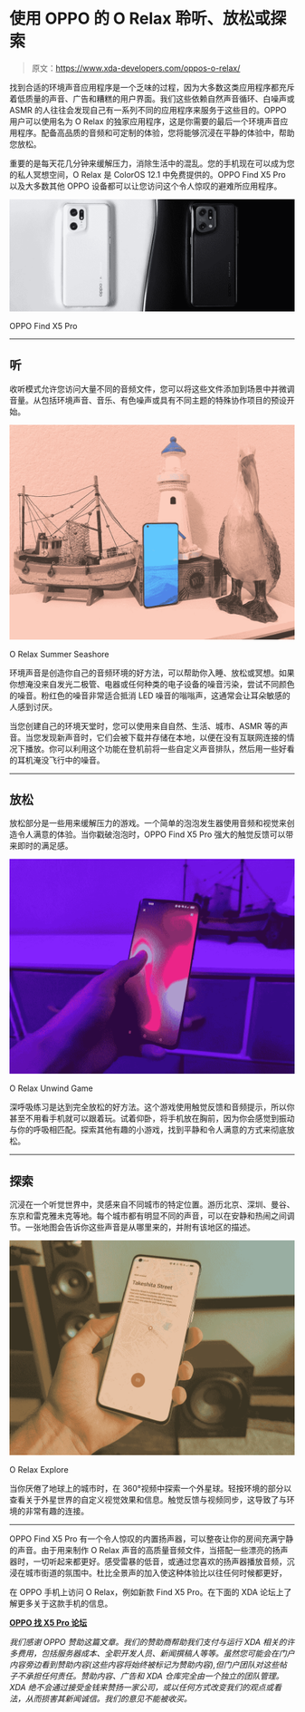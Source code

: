 # 使用 OPPO 的 O Relax 聆听、放松或探索

> 原文：<https://www.xda-developers.com/oppos-o-relax/>

找到合适的环境声音应用程序是一个乏味的过程，因为大多数这类应用程序都充斥着低质量的声音、广告和糟糕的用户界面。我们这些依赖自然声音循环、白噪声或 ASMR 的人往往会发现自己有一系列不同的应用程序来服务于这些目的。OPPO 用户可以使用名为 O Relax 的独家应用程序，这是你需要的最后一个环境声音应用程序。配备高品质的音频和可定制的体验，您将能够沉浸在平静的体验中，帮助您放松。

重要的是每天花几分钟来缓解压力，消除生活中的混乱。您的手机现在可以成为您的私人冥想空间，O Relax 是 ColorOS 12.1 中免费提供的。OPPO Find X5 Pro 以及大多数其他 OPPO 设备都可以让您访问这个令人惊叹的避难所应用程序。

 <picture>![](img/18ce7f4ecf637dd320593511fa9bc271.png)</picture> 

OPPO Find X5 Pro

* * *

## 听

收听模式允许您访问大量不同的音频文件，您可以将这些文件添加到场景中并微调音量。从包括环境声音、音乐、有色噪声或具有不同主题的特殊协作项目的预设开始。

 <picture>![](img/852fa8a6c40f7356cc769b5040fc2fd2.png)</picture> 

O Relax Summer Seashore

环境声音是创造你自己的音频环境的好方法，可以帮助你入睡、放松或冥想。如果你想淹没来自发光二极管、电器或任何种类的电子设备的噪音污染，尝试不同颜色的噪音。粉红色的噪音非常适合抵消 LED 噪音的嗡嗡声，这通常会让耳朵敏感的人感到讨厌。

当您创建自己的环境天堂时，您可以使用来自自然、生活、城市、ASMR 等的声音。当您发现新声音时，它们会被下载并存储在本地，以便在没有互联网连接的情况下播放。你可以利用这个功能在登机前将一些自定义声音排队，然后用一些好看的耳机淹没飞行中的噪音。

* * *

## 放松

放松部分是一些用来缓解压力的游戏。一个简单的泡泡发生器使用音频和视觉来创造令人满意的体验。当你戳破泡泡时，OPPO Find X5 Pro 强大的触觉反馈可以带来即时的满足感。

 <picture>![](img/ebdb6a0d04f3713ada11643f6bb9be11.png)</picture> 

O Relax Unwind Game

深呼吸练习是达到完全放松的好方法。这个游戏使用触觉反馈和音频提示，所以你甚至不用看手机就可以跟着玩。试着仰卧，将手机放在胸前，因为你会感觉到振动与你的呼吸相匹配。探索其他有趣的小游戏，找到平静和令人满意的方式来彻底放松。

* * *

## 探索

沉浸在一个听觉世界中，灵感来自不同城市的特定位置。游历北京、深圳、曼谷、东京和雷克雅未克等地。每个城市都有明显不同的声音，可以在安静和热闹之间调节。一张地图会告诉你这些声音是从哪里来的，并附有该地区的描述。

 <picture>![](img/e388c966675a01a42f1e7c76b227f676.png)</picture> 

O Relax Explore

当你厌倦了地球上的城市时，在 360°视频中探索一个外星球。轻按环境的部分以查看关于外星世界的自定义视觉效果和信息。触觉反馈与视频同步，这导致了与环境的非常有趣的连接。

* * *

OPPO Find X5 Pro 有一个令人惊叹的内置扬声器，可以整夜让你的房间充满宁静的声音。由于用来制作 O Relax 声音的高质量音频文件，当搭配一些漂亮的扬声器时，一切听起来都更好。感受雷暴的低音，或通过您喜欢的扬声器播放音频，沉浸在城市街道的氛围中。杜比全景声的加入使这种体验比以往任何时候都更好，

在 OPPO 手机上访问 O Relax，例如新款 Find X5 Pro。在下面的 XDA 论坛上了解更多关于这款手机的信息。

[**OPPO 找 X5 Pro 论坛**](https://forum.xda-developers.com/c/oppo-find-x5-pro.12525/)

*我们感谢 OPPO 赞助这篇文章。我们的赞助商帮助我们支付与运行 XDA 相关的许多费用，包括服务器成本、全职开发人员、新闻撰稿人等等。虽然您可能会在门户内容旁边看到赞助内容(这些内容将始终被标记为赞助内容),但门户团队对这些帖子不承担任何责任。赞助内容、广告和 XDA 仓库完全由一个独立的团队管理。XDA 绝不会通过接受金钱来赞扬一家公司，或以任何方式改变我们的观点或看法，从而损害其新闻诚信。我们的意见不能被收买。*